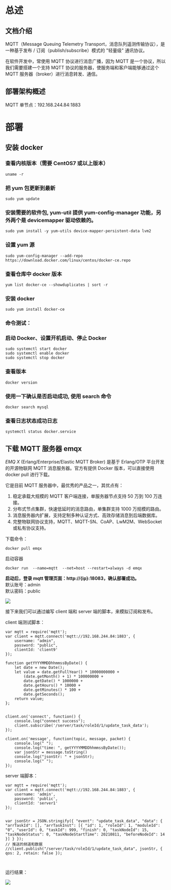 # 总述

## 文档介绍

MQTT（Message Queuing Telemetry Transport，消息队列遥测传输协议），是一种基于发布 / 订阅（publish/subscribe）模式的 "轻量级" 通讯协议。

在软件开发中，常使用 MQTT 协议进行消息广播，因为 MQTT 是一个协议，所以我们需要搭建一个支持 MQTT 协议的服务器，使服务端和客户端能够通过这个 MQTT 服务器（broker）进行消息转发、通信。

## 部署架构概述

MQTT 单节点：192.168.244.84:1883

# 部署

## 安装 docker

### 查看内核版本（需要 CentOS7 或以上版本）

```
uname -r 

```

### 把 yum 包更新到最新

```
sudo yum update

```

### 安装需要的软件包, yum-util 提供 yum-config-manager 功能，另外两个是 devicemapper 驱动依赖的。

```
sudo yum install -y yum-utils device-mapper-persistent-data lvm2

```

### 设置 yum 源

```
sudo yum-config-manager --add-repo https://download.docker.com/linux/centos/docker-ce.repo

```

### 查看仓库中 docker 版本

```
yum list docker-ce --showduplicates | sort -r

```

### 安装 docker

```
sudo yum install docker-ce

```

### 命令测试：

### 启动 Docker、设置开机启动、停止 Docker

```
sudo systemctl start docker
sudo systemctl enable docker
sudo systemctl stop docker

```

### 查看版本

```
docker version

```

### 使用一下确认是否启动成功, 使用 search 命令

```
docker search mysql

```

### 查看日志状态成功日志

```
systemctl status docker.service

```

## 下载 MQTT 服务器 emqx

_EMQ X_ (Erlang/Enterprise/Elastic MQTT Broker) 是基于 Erlang/OTP 平台开发的开源物联网 MQTT 消息服务器。官方有提供 Docker 版本，可以直接使用 docker pull 进行下载。

它是目前 MQTT 服务器中，最优秀的产品之一，其优点有：

1.  稳定承载大规模的 MQTT 客户端连接，单服务器节点支持 50 万到 100 万连接。
2.  分布式节点集群，快速低延时的消息路由，单集群支持 1000 万规模的路由。
3.  消息服务器内扩展，支持定制多种认证方式、高效存储消息到后端数据库。
4.  完整物联网协议支持，MQTT、MQTT-SN、CoAP、LwM2M、WebSocket 或私有协议支持。

下载命令：

```docker
docker pull emqx

```

启动容器

```docker
docker run  --name=mqtt  --net=host --restart=always -d emqx

```

**启动后，登录 mqtt 管理页面：http://{ip}:18083，确认部署成功。**  
默认账号：admin  
默认密码：public

![](photo/20220609163644119.png)

接下来我们可以通过编写 client 端和 server 端的脚本，来模拟订阅和发布。

client 端测试脚本：

```
var mqtt = require('mqtt');
var client = mqtt.connect('mqtt://192.168.244.84:1883', {
    username: "admin",
    password: "public",
    clientId: 'client9'
});

function getYYYYMMDDhhmmssByDate() {
    let date = new Date();
    let value = date.getFullYear() * 10000000000 +
        (date.getMonth() + 1) * 100000000 +
        date.getDate() * 1000000 +
        date.getHours() * 10000 +
        date.getMinutes() * 100 +
        date.getSeconds();
    return value;
};


client.on('connect', function() {
    console.log("connect success");
    client.subscribe('/server/task/roleId/1/update_task_data');
});

client.on('message', function(topic, message, packet) {
    console.log(" ");
    console.log("time: ", getYYYYMMDDhhmmssByDate());
    var jsonStr = message.toString()
    console.log("jsonStr: " + jsonStr);
    console.log(" ");
});

```

server 端脚本：

```
var mqtt = require('mqtt');
var client = mqtt.connect('mqtt://192.168.244.84:1883', {
    username: 'admin',
    password: 'public',
    clientId: 'server1'
});


var jsonStr = JSON.stringify({ "event": "update_task_data", "data": { "arrTaskId": [], "arrTaskInst": [{ "id": 1, "roleId": 1, "moduleId": "0", "userId": 0, "taskId": 999, "finish": 0, "taskNodeId": 15, "taskNodeStatus": 0, "taskNodeStartTime": 20210811, "beforeNodeId": 14 }] } });
// 推送的频道和数据
//client.publish("/server/task/roleId/1/update_task_data", jsonStr, { qos: 2, retain: false });



```

运行结果：

![](photo/20220609163644181.png)